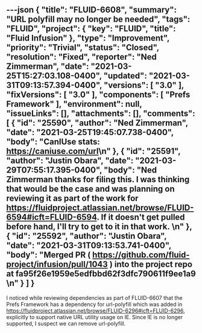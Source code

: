 ---json
{
  "title": "FLUID-6608",
  "summary": "URL polyfill may no longer be needed",
  "tags": "FLUID",
  "project": {
    "key": "FLUID",
    "title": "Fluid Infusion"
  },
  "type": "Improvement",
  "priority": "Trivial",
  "status": "Closed",
  "resolution": "Fixed",
  "reporter": "Ned Zimmerman",
  "date": "2021-03-25T15:27:03.108-0400",
  "updated": "2021-03-31T09:13:57.394-0400",
  "versions": [
    "3.0"
  ],
  "fixVersions": [
    "3.0"
  ],
  "components": [
    "Prefs Framework"
  ],
  "environment": null,
  "issueLinks": [],
  "attachments": [],
  "comments": [
    {
      "id": "25590",
      "author": "Ned Zimmerman",
      "date": "2021-03-25T19:45:07.738-0400",
      "body": "CanIUse stats: <https://caniuse.com/url>\n"
    },
    {
      "id": "25591",
      "author": "Justin Obara",
      "date": "2021-03-29T07:55:17.395-0400",
      "body": "Ned Zimmerman thanks for filing this. I was thinking that would be the case and was planning on reviewing it as part of the work for <https://fluidproject.atlassian.net/browse/FLUID-6594#icft=FLUID-6594>. If it doesn't get pulled before hand, I'll try to get to it in that work. \n"
    },
    {
      "id": "25592",
      "author": "Justin Obara",
      "date": "2021-03-31T09:13:53.741-0400",
      "body": "Merged PR ( <https://github.com/fluid-project/infusion/pull/1043> ) into the project repo at fa95f26e1959e5edfbbd62f3dfc790611f9ee1a9\n"
    }
  ]
}
---
I noticed while reviewing dependencies as part of FLUID-6607 that the Prefs Framework has a dependency for url-polyfill which was added in <https://fluidproject.atlassian.net/browse/FLUID-6296#icft=FLUID-6296>, explicitly to support native URL utility usage on IE. Since IE is no longer supported, I suspect we can remove url-polyfill.

        